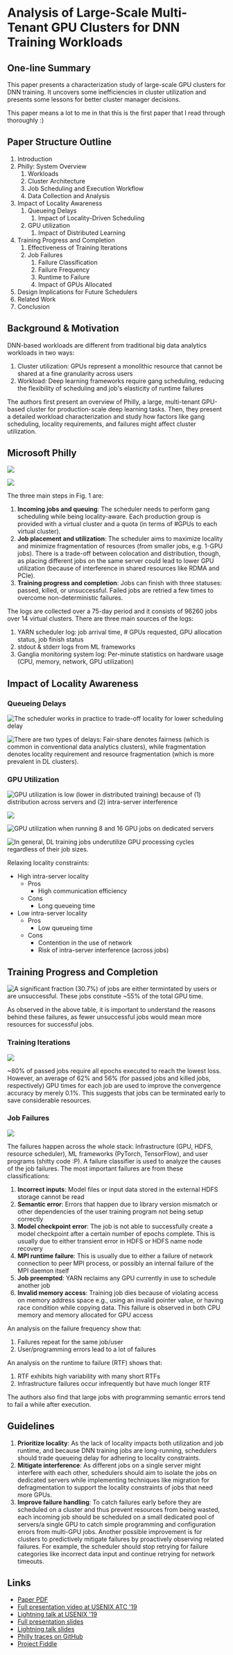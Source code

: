 # Analysis of Large-Scale Multi-Tenant GPU Clusters for DNN Training Workloads

## One-line Summary

This paper presents a characterization study of large-scale GPU clusters for DNN training. It uncovers some inefficiencies in cluster utilization and presents some lessons for better cluster manager decisions.

This paper means a lot to me in that this is the first paper that I read through thoroughly :\)

## Paper Structure Outline

1. Introduction
2. Philly: System Overview
   1. Workloads
   2. Cluster Architecture
   3. Job Scheduling and Execution Workflow
   4. Data Collection and Analysis
3. Impact of Locality Awareness
   1. Queueing Delays
      1. Impact of Locality-Driven Scheduling
   2. GPU utilization
      1. Impact of Distributed Learning
4. Training Progress and Completion
   1. Effectiveness of Training Iterations
   2. Job Failures
      1. Failure Classification
      2. Failure Frequency
      3. Runtime to Failure
      4. Impact of GPUs Allocated
5. Design Implications for Future Schedulers
6. Related Work
7. Conclusion

## Background & Motivation

DNN-based workloads are different from traditional big data analytics workloads in two ways:

1. Cluster utilization: GPUs represent a monolithic resource that cannot be shared at a fine granularity across users
2. Workload: Deep learning frameworks require gang scheduling, reducing the flexibility of scheduling and job's elasticity of runtime failures

The authors first present an overview of Philly, a large, multi-tenant GPU-based cluster for production-scale deep learning tasks. Then, they present a detailed workload characterization and study how factors like gang scheduling, locality requirements, and failures might affect cluster utilization.

## Microsoft Philly

![](../../.gitbook/assets/screen-shot-2020-12-31-at-3.42.57-pm.png)

![](../../.gitbook/assets/screen-shot-2020-12-31-at-4.02.21-pm.png)

The three main steps in Fig. 1 are:

1. **Incoming jobs and queuing**: The scheduler needs to perform gang scheduling while being locality-aware. Each production group is provided with a virtual cluster and a quota \(in terms of \#GPUs to each virtual cluster\).
2. **Job placement and utilization**: The scheduler aims to maximize locality and minimize fragmentation of resources \(from smaller jobs, e.g. 1-GPU jobs\). There is a trade-off between colocation and distribution, though, as placing different jobs on the same server could lead to lower GPU utilization \(because of interference in shared resources like RDMA and PCIe\).
3. **Training progress and completion**: Jobs can finish with three statuses: passed, killed, or unsuccessful. Failed jobs are retried a few times to overcome non-deterministic failures.

The logs are collected over a 75-day period and it consists of 96260 jobs over 14 virtual clusters. There are three main sources of the logs:

1. YARN scheduler log: job arrival time, \# GPUs requested, GPU allocation status, job finish status
2. stdout & stderr logs from ML frameworks
3. Ganglia monitoring system log: Per-minute statistics on hardware usage \(CPU, memory, network, GPU utilization\)

## Impact of Locality Awareness

### Queueing Delays

![The scheduler works in practice to trade-off locality for lower scheduling delay](../../.gitbook/assets/screen-shot-2020-12-31-at-5.44.01-pm.png)

![There are two types of delays: Fair-share denotes fairness \(which is common in conventional data analytics clusters\), while fragmentation denotes locality requirement and resource fragmentation \(which is more prevalent in DL clusters\).](../../.gitbook/assets/screen-shot-2020-12-31-at-5.44.25-pm.png)

### GPU Utilization

![GPU utilization is low \(lower in distributed training\) because of \(1\) distribution across servers and \(2\) intra-server interference](../../.gitbook/assets/screen-shot-2020-12-31-at-5.36.39-pm.png)

![](../../.gitbook/assets/screen-shot-2020-12-31-at-5.55.48-pm.png)

![GPU utilization when running 8 and 16 GPU jobs on dedicated servers](../../.gitbook/assets/screen-shot-2020-12-31-at-5.56.15-pm.png)

![In general, DL training jobs underutilize GPU processing cycles regardless of their job sizes.](../../.gitbook/assets/screen-shot-2020-12-31-at-5.56.57-pm.png)

Relaxing locality constraints:

* High intra-server locality
  * Pros
    * High communication efficiency
  * Cons
    * Long queueing time
* Low intra-server locality
  * Pros
    * Low queueing time
  * Cons
    * Contention in the use of network
    * Risk of intra-server interference \(across jobs\)

## Training Progress and Completion

![A significant fraction \(30.7%\) of jobs are either termintated by users or are unsuccessful. These jobs constitute ~55% of the total GPU time.](../../.gitbook/assets/screen-shot-2020-12-31-at-5.58.08-pm.png)

As observed in the above table, it is important to understand the reasons behind these failures, as fewer unsuccessful jobs would mean more resources for successful jobs.

### Training Iterations

![](../../.gitbook/assets/screen-shot-2020-12-31-at-6.02.05-pm.png)

~80% of passed jobs require all epochs executed to reach the lowest loss. However, an average of 62% and 56% \(for passed jobs and killed jobs, respectively\) GPU times for each job are used to improve the convergence accuracy by merely 0.1%. This suggests that jobs can be terminated early to save considerable resources.

### Job Failures

![](../../.gitbook/assets/screen-shot-2020-12-31-at-6.06.22-pm.png)

The failures happen across the whole stack: Infrastructure \(GPU, HDFS, resource scheduler\), ML frameworks \(PyTorch, TensorFlow\), and user programs \(shitty code :P\). A failure classifier is used to analyze the causes of the job failures. The most important failures are from these classifications:

1. **Incorrect inputs**: Model files or input data stored in the external HDFS storage cannot be read
2. **Semantic error**: Errors that happen due to library version mismatch or other dependencies of the user training program not being setup correctly
3. **Model checkpoint error**: The job is not able to successfully create a model checkpoint after a certain number of epochs complete. This is usually due to either transient error in HDFS or HDFS name node recovery
4. **MPI runtime failure**: This is usually due to either a failure of network connection to peer MPI process, or possibly an internal failure of the MPI daemon itself
5. **Job preempted**: YARN reclaims any GPU currently in use to schedule another job
6. **Invalid memory access**: Training job dies because of violating access on memory address space e.g., using an invalid pointer value, or having race condition while copying data. This failure is observed in both CPU memory and memory allocated for GPU access

An analysis on the failure frequency show that:

1. Failures repeat for the same job/user
2. User/programming errors lead to a lot of failures

An analysis on the runtime to failure \(RTF\) shows that:

1. RTF exhibits high variability with many short RTFs
2. Infrastructure failures occur infrequently but have much longer RTF

The authors also find that large jobs with programming semantic errors tend to fail a while after execution.

## Guidelines

1. **Prioritize locality**: As the lack of locality impacts both utilization and job runtime, and because DNN training jobs are long-running, schedulers should trade queueing delay for adhering to locality constraints.
2. **Mitigate interference**: As different jobs on a single server might interfere with each other, schedulers should aim to isolate the jobs on dedicated servers while implementing techniques like migration for defragmentation to support the locality constraints of jobs that need more GPUs.
3. **Improve failure handling**: To catch failures early before they are scheduled on a cluster and thus prevent resources from being wasted, each incoming job should be scheduled on a small dedicated pool of servers/a single GPU to catch simple programming and configuration errors from multi-GPU jobs. Another possible improvement is for clusters to predictively mitigate failures by proactively observing related failures. For example, the scheduler should stop retrying for failure categories like incorrect data input and continue retrying for network timeouts.

## Links

* [Paper PDF](https://www.usenix.org/system/files/atc19-jeon.pdf)
* [Full presentation video at USENIX ATC '19](https://www.youtube.com/watch?v=FoA1M7wAZ3I&ab_channel=USENIX)
* [Lightning talk at USENIX '19](https://www.youtube.com/watch?v=ClEpCcZru_Q&ab_channel=MyeongjaeJeon)
* [Full presentation slides](https://www.usenix.org/sites/default/files/conference/protected-files/atc19-slides-jeon.pdf)
* [Lightning talk slides](https://www.usenix.org/sites/default/files/conference/protected-files/atc19_slides_lt_jeon.pdf)
* [Philly traces on GitHub](https://github.com/msr-fiddle/philly-traces)
* [Project Fiddle](https://www.microsoft.com/en-us/research/project/fiddle/)

